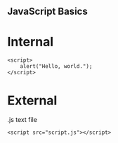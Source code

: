 ## JavaScript Basics
# Internal 
    <script>
        alert("Hello, world.");
    </script>

# External 
.js text file

    <script src="script.js"></script>
    
    